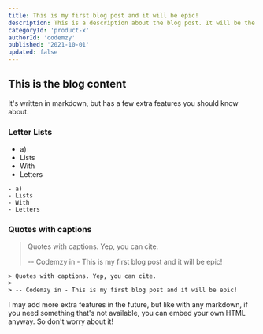 ```yaml
---
title: This is my first blog post and it will be epic!
description: This is a description about the blog post. It will be the introductory paragraph used in search results, on blog list pages, and at the top of the blog post. It's pretty important.
categoryId: 'product-x'
authorId: 'codemzy'
published: '2021-10-01'
updated: false
---
```


## This is the blog content

It's written in markdown, but has a few extra features you should know about.

### Letter Lists

- a)
- Lists 
- With
- Letters

```
- a)
- Lists 
- With
- Letters
```

### Quotes with captions

> Quotes with captions. Yep, you can cite.
>
> -- Codemzy in - This is my first blog post and it will be epic!

```
> Quotes with captions. Yep, you can cite.
>
> -- Codemzy in - This is my first blog post and it will be epic!
```

I may add more extra features in the future, but like with any markdown, if you need something that's not available, you can embed your own HTML anyway. So don't worry about it!